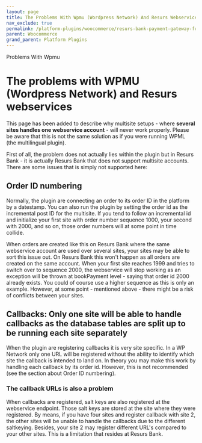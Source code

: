 ```yaml
---
layout: page
title: The Problems With Wpmu (Wordpress Network) And Resurs Webservices
nav_exclude: true
permalink: /platform-plugins/woocommerce/resurs-bank-payment-gateway-for-woocommerce--v2-2--resurs-checkout---simplified-flow/71794948/
parent: Woocommerce
grand_parent: Platform Plugins
---
```


Problems With Wpmu

# The problems with WPMU (Wordpress Network) and Resurs webservices

This page has been added to describe why multisite setups - where
**several sites handles one webservice account** - will never work
properly. Please be aware that this is not the same solution as if you
were running WPML (the multilingual plugin).

First of all, the problem does not actually lies within the plugin but
in Resurs Bank - it is actually Resurs Bank that does not support
multisite accounts. There are some issues that is simply not supported
here:

## Order ID numbering

Normally, the plugin are connecting an order to its order ID in the
platform by a datestamp. You can also run the plugin by setting the
order id as the incremental post ID for the multisite. If you tend to
follow an incremental id and initialize your first site with order
number sequence 1000, your second with 2000, and so on, those order
numbers will at some point in time collide.

When orders are created like this on Resurs Bank where the same
webservice account are used over several sites, your sites may be able
to sort this issue out. On Resurs Bank this won't happen as all orders
are created on the same account. When your first site reaches 1999 and
tries to switch over to sequence 2000, the webservice will stop working
as an exception will be thrown at bookPayment level - saying that order
id 2000 already exists. You could of course use a higher sequence as
this is only an example. However, at some point - mentioned above -
there might be a risk of conflicts between your sites.

## Callbacks: Only one site will be able to handle callbacks as the database tables are split up to be running each site separately

When the plugin are registering callbacks it is very site specific. In a
WP Network only one URL will be registered without the ability to
identify which site the callback is intended to land on. In theory you
may make this work by handling each callback by its order id. However,
this is not recommended (see the section about Order ID numbering).

### The callback URLs is also a problem

When callbacks are registered, salt keys are also registered at the
webservice endpoint. Those salt keys are stored at the site where they
were registered. By means, if you have four sites and register callback
with site 2, the other sites will be unable to handle the callbacks due
to the different saltkeying. Besides, your site 2 may register different
URL's compared to your other sites. This is a limitation that resides at
Resurs Bank.

